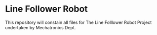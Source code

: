 # Line Follower Robot

This repository will constain all files for The Line Folllower Robot Project undertaken by Mechatronics Dept.

